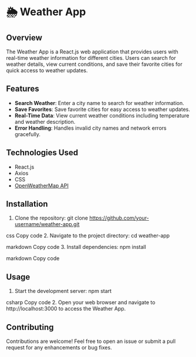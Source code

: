 # 🌦️ Weather App



## Overview
The Weather App is a React.js web application that provides users with real-time weather information for different cities. Users can search for weather details, view current conditions, and save their favorite cities for quick access to weather updates.

## Features
- **Search Weather**: Enter a city name to search for weather information.
- **Save Favorites**: Save favorite cities for easy access to weather updates.
- **Real-Time Data**: View current weather conditions including temperature and weather description.
- **Error Handling**: Handles invalid city names and network errors gracefully.

## Technologies Used
- React.js
- Axios
- CSS
- [OpenWeatherMap API](https://openweathermap.org/api)

## Installation
1. Clone the repository:
git clone https://github.com/your-username/weather-app.git

css
Copy code
2. Navigate to the project directory:
cd weather-app

markdown
Copy code
3. Install dependencies:
npm install

markdown
Copy code

## Usage
1. Start the development server:
npm start

csharp
Copy code
2. Open your web browser and navigate to http://localhost:3000 to access the Weather App.

## Contributing
Contributions are welcome! Feel free to open an issue or submit a pull request for any enhancements or bug fixes.

